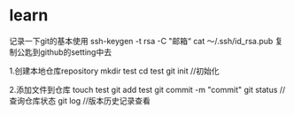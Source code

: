 # learn
记录一下git的基本使用
ssh-keygen -t rsa -C "邮箱“
cat  ～/.ssh/id_rsa.pub
复制公匙到github的setting中去

1.创建本地仓库repository
mkdir test 
cd    test
git   init   //初始化

2.添加文件到仓库
touch test
git add test
git commit -m "commit"
git status  //查询仓库状态
git log    //版本历史记录查看


